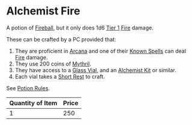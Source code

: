 # Alchemist Fire

A potion of [Fireball](../../../Magic/Spells/Spells%20by%20Level/Level%203/Fireball.md), but it only does 1d6 [Tier 1](../../../Game%20Procedures/Combat/Damage/Damage%20Tiers/Tier%201.md) [Fire](../../../Game%20Procedures/Combat/Damage/Damage%20Types/Fire.md) damage.

These can be crafted by a PC provided that:

1. They are proficient in [Arcana](../../../Player%20Characters/Skills/Primary%20Skills/Arcana.md) and one of their [Known Spells](../../../Magic/Spellcasting/Spell%20Learning/Known%20Spells.md) can deal [Fire](../../../Game%20Procedures/Combat/Damage/Damage%20Types/Fire.md) damage.
2. They use 200 coins of [Mythril](../../../Magic/Spellcasting/Mythril.md).
3. They have access to a [Glass Vial](../10%20Coins/Glass%20Vial.md), and an [Alchemist Kit](../100%20Coins/Alchemist%20Kit.md) or similar.
4. Each vial takes a [Short Rest](../../../Game%20Procedures/Core%20Procedures/Resting.md#Short%20Rest) to craft.

See [Potion Rules](../../../Magic/Crafting/Potion%20Rules.md).

| Quantity of Item | Price |
| ---------------- | ----- |
| 1                | 250   |
